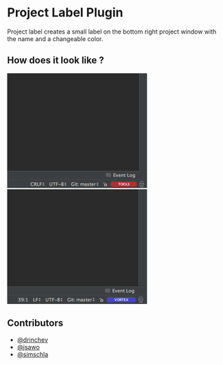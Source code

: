# Project Label Plugin #

<!-- Plugin description -->
Project label creates a small label on the bottom right project window with the name and a changeable color.
<!-- Plugin description end -->

## How does it look like ?

![](https://github.com/drinchev/project-label/blob/master/screenshots/1.png)
![](https://github.com/drinchev/project-label/blob/master/screenshots/2.png)

## Contributors

- [@drinchev](https://github.com/drinchev)
- [@jsawo](https://github.com/jsawo)
- [@simschla](https://github.com/simschla)
